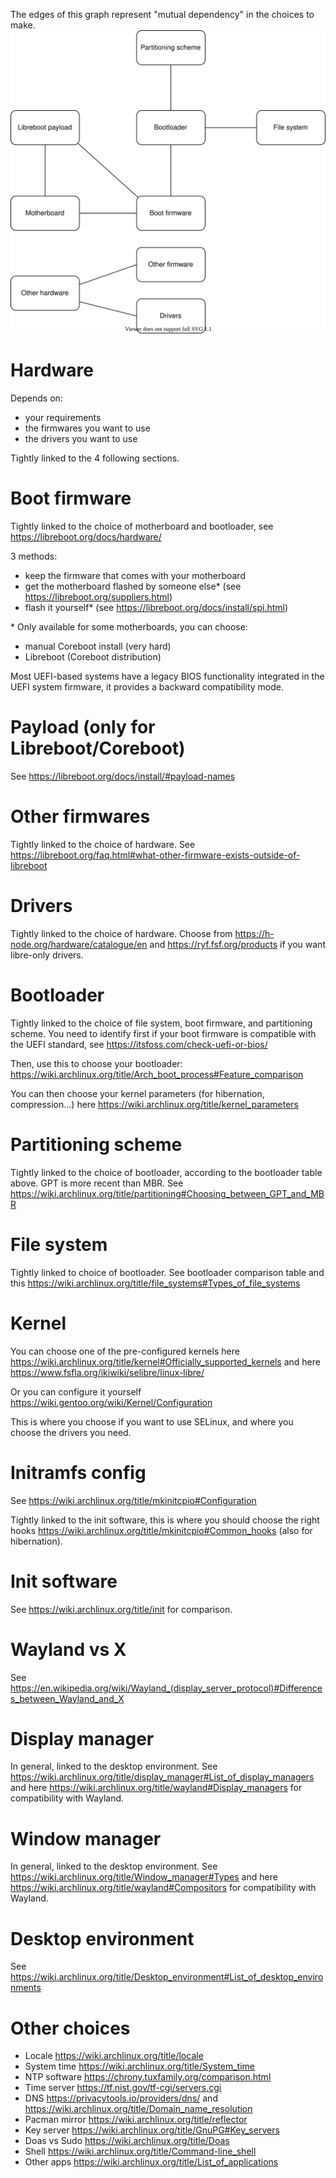The edges of this graph represent "mutual dependency" in the choices to make.
<img src="./diag.svg">

# Hardware
Depends on:
- your requirements
- the firmwares you want to use
- the drivers you want to use

Tightly linked to the 4 following sections.

# Boot firmware
Tightly linked to the choice of motherboard and bootloader, see https://libreboot.org/docs/hardware/

3 methods:
- keep the firmware that comes with your motherboard
- get the motherboard flashed by someone else* (see https://libreboot.org/suppliers.html)
- flash it yourself* (see https://libreboot.org/docs/install/spi.html)

\* Only available for some motherboards, you can choose:
- manual Coreboot install (very hard)
- Libreboot (Coreboot distribution)

Most UEFI-based systems have a legacy BIOS functionality integrated in the UEFI system firmware, it provides a backward compatibility mode.

# Payload (only for Libreboot/Coreboot)
See https://libreboot.org/docs/install/#payload-names

# Other firmwares
Tightly linked to the choice of hardware. See https://libreboot.org/faq.html#what-other-firmware-exists-outside-of-libreboot

# Drivers
Tightly linked to the choice of hardware. Choose from https://h-node.org/hardware/catalogue/en and https://ryf.fsf.org/products if you want libre-only drivers.

# Bootloader
Tightly linked to the choice of file system, boot firmware, and partitioning scheme. You need to identify first if your boot firmware is compatible with the UEFI standard, see https://itsfoss.com/check-uefi-or-bios/

Then, use this to choose your bootloader: https://wiki.archlinux.org/title/Arch_boot_process#Feature_comparison

You can then choose your kernel parameters (for hibernation, compression...) here https://wiki.archlinux.org/title/kernel_parameters

# Partitioning scheme

Tightly linked to the choice of bootloader, according to the bootloader table above. GPT is more recent than MBR. See https://wiki.archlinux.org/title/partitioning#Choosing_between_GPT_and_MBR

# File system

Tightly linked to choice of bootloader. See bootloader comparison table and this https://wiki.archlinux.org/title/file_systems#Types_of_file_systems


# Kernel

You can choose one of the pre-configured kernels here https://wiki.archlinux.org/title/kernel#Officially_supported_kernels and here https://www.fsfla.org/ikiwiki/selibre/linux-libre/

Or you can configure it yourself https://wiki.gentoo.org/wiki/Kernel/Configuration

This is where you choose if you want to use SELinux, and where you choose the drivers you need.

# Initramfs config

See https://wiki.archlinux.org/title/mkinitcpio#Configuration

Tightly linked to the init software, this is where you should choose the right hooks https://wiki.archlinux.org/title/mkinitcpio#Common_hooks (also for hibernation).

# Init software

See https://wiki.archlinux.org/title/init for comparison.

# Wayland vs X

See https://en.wikipedia.org/wiki/Wayland_(display_server_protocol)#Differences_between_Wayland_and_X

# Display manager
In general, linked to the desktop environment. See https://wiki.archlinux.org/title/display_manager#List_of_display_managers and here https://wiki.archlinux.org/title/wayland#Display_managers for compatibility with Wayland.

# Window manager
In general, linked to the desktop environment. See https://wiki.archlinux.org/title/Window_manager#Types and here https://wiki.archlinux.org/title/wayland#Compositors for compatibility with Wayland.

# Desktop environment

See https://wiki.archlinux.org/title/Desktop_environment#List_of_desktop_environments

# Other choices

- Locale https://wiki.archlinux.org/title/locale
- System time https://wiki.archlinux.org/title/System_time
- NTP software https://chrony.tuxfamily.org/comparison.html
- Time server https://tf.nist.gov/tf-cgi/servers.cgi
- DNS https://privacytools.io/providers/dns/ and https://wiki.archlinux.org/title/Domain_name_resolution
- Pacman mirror https://wiki.archlinux.org/title/reflector
- Key server https://wiki.archlinux.org/title/GnuPG#Key_servers
- Doas vs Sudo https://wiki.archlinux.org/title/Doas
- Shell https://wiki.archlinux.org/title/Command-line_shell
- Other apps https://wiki.archlinux.org/title/List_of_applications
